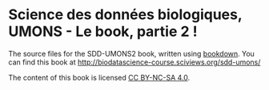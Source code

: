 # Science des données biologiques, UMONS - Le book, partie 2 !

The source files for the SDD-UMONS2 book, written using [bookdown](https://bookdown.org/home/about.html). You can find this book at http://biodatascience-course.sciviews.org/sdd-umons/

The content of this book is licensed 
[CC BY-NC-SA 4.0](https://creativecommons.org/licenses/by-nc-sa/4.0/deed.fr).
